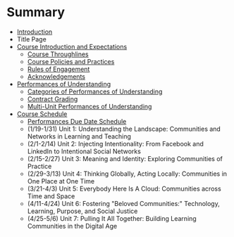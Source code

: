 # Summary

* [Introduction](README.md)
* Title Page
* [Course Introduction and Expectations](course_introduction_and_expectations.md)
   * [Course Throughlines](course_throughlines.md)
   * [Course Policies and Practices](course_policies_and_practices.md)
   * [Rules of Engagement](rules_of_engagement.md)
   * [Acknowledgements](acknowledgements.md)
* [Performances of Understanding](performances_of_understanding.md)
   * [Categories of Performances of Understanding](categories_of_performances_of_understanding.md)
   * [Contract Grading](contract_grading.md)
   * [Multi-Unit Performances of Understanding](multi-unit_performances_of_understanding.md)
* [Course Schedule](course_schedule.md)
   * [Performances Due Date Schedule](performances_due_date_schedule.md)
   * (1/19-1/31) Unit 1: Understanding the Landscape: Communities and Networks in Learning and Teaching
   * (2/1-2/14) Unit 2: Injecting Intentionality: From Facebook and LinkedIn to Intentional Social Networks
   * (2/15-2/27) Unit 3: Meaning and Identity: Exploring Communities of Practice
   * (2/29-3/13) Unit 4: Thinking Globally, Acting Locally: Communities in One Place at One Time
   * (3/21-4/3) Unit 5: Everybody Here Is A Cloud: Communities across Time and Space
   * (4/11-4/24) Unit 6: Fostering "Beloved Communities:" Technology, Learning, Purpose, and Social Justice
   * (4/25-5/6) Unit 7: Pulling It All Together: Building Learning Communities in the Digital Age

